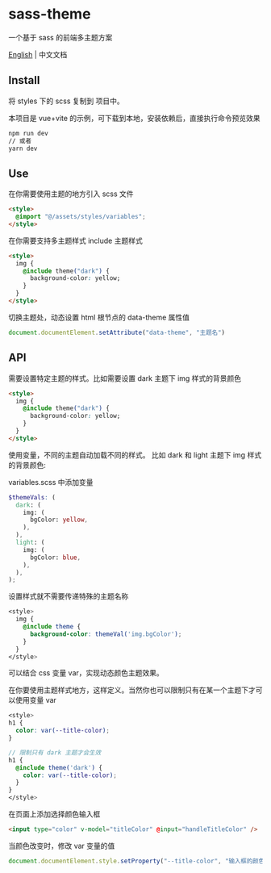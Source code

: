 # sass-theme

一个基于 sass 的前端多主题方案

[English](README.md) | 中文文档

## Install

将 styles 下的 scss 复制到 项目中。

本项目是 vue+vite 的示例，可下载到本地，安装依赖后，直接执行命令预览效果

```sh
npm run dev
// 或者
yarn dev
```

## Use

在你需要使用主题的地方引入 scss 文件

```html
<style>
  @import "@/assets/styles/variables";
</style>
```

在你需要支持多主题样式 include 主题样式

```html
<style>
  img {
    @include theme("dark") {
      background-color: yellow;
    }
  }
</style>
```

切换主题处，动态设置 html 根节点的 data-theme 属性值

```js
document.documentElement.setAttribute("data-theme", "主题名")
```

## API

需要设置特定主题的样式。比如需要设置 dark 主题下 img 样式的背景颜色

```html
<style>
  img {
    @include theme("dark") {
      background-color: yellow;
    }
  }
</style>
```

使用变量，不同的主题自动加载不同的样式。 比如 dark 和 light 主题下 img 样式的背景颜色:

variables.scss 中添加变量

```scss
$themeVals: (
  dark: (
    img: (
      bgColor: yellow,
    ),
  ),
  light: (
    img: (
      bgColor: blue,
    ),
  ),
);
```

设置样式就不需要传递特殊的主题名称

```scss
<style>
  img {
    @include theme {
      background-color: themeVal('img.bgColor');
    }
  }
</style>
```

可以结合 css 变量 var，实现动态颜色主题效果。

在你要使用主题样式地方，这样定义。当然你也可以限制只有在某一个主题下才可以使用变量 var

```scss
<style>
h1 {
  color: var(--title-color);
}

// 限制只有 dark 主题才会生效
h1 {
  @include theme('dark') {
    color: var(--title-color);
  }
}
</style>
```

在页面上添加选择颜色输入框

```html
<input type="color" v-model="titleColor" @input="handleTitleColor" />
```

当颜色改变时，修改 var 变量的值

```js
document.documentElement.style.setProperty("--title-color", "输入框的颜色值")
```
